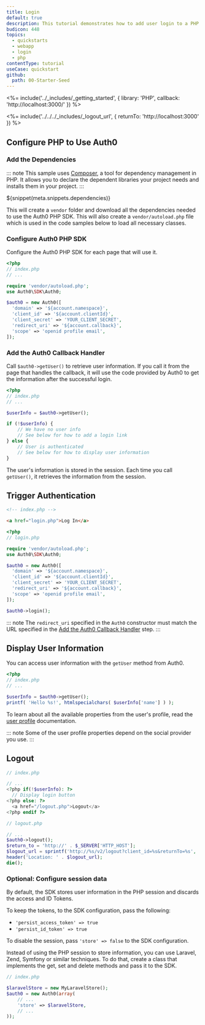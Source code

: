 ```yaml
---
title: Login
default: true
description: This tutorial demonstrates how to add user login to a PHP application.
budicon: 448
topics:
  - quickstarts
  - webapp
  - login
  - php
contentType: tutorial
useCase: quickstart
github:
  path: 00-Starter-Seed
---
```

<%= include('../_includes/_getting_started', { library: 'PHP', callback: 'http://localhost:3000/' }) %>

<%= include('../../../_includes/_logout_url', { returnTo: 'http://localhost:3000' }) %>

## Configure PHP to Use Auth0

### Add the Dependencies

::: note
This sample uses [Composer](https://getcomposer.org/doc/00-intro.md), a tool for dependency management in PHP. It allows you to declare the dependent libraries your project needs and installs them in your project.
:::

${snippet(meta.snippets.dependencies)}

This will create a `vendor` folder and download all the dependencies needed to use the Auth0 PHP SDK. This will also create a `vendor/autoload.php` file which is used in the code samples below to load all necessary classes.

### Configure Auth0 PHP SDK

Configure the Auth0 PHP SDK for each page that will use it.

```php
<?php
// index.php
// ...

require 'vendor/autoload.php';
use Auth0\SDK\Auth0;

$auth0 = new Auth0([
  'domain' => '${account.namespace}',
  'client_id' => '${account.clientId}',
  'client_secret' => 'YOUR_CLIENT_SECRET',
  'redirect_uri' => '${account.callback}',
  'scope' => 'openid profile email',
]);
```

### Add the Auth0 Callback Handler

Call `$auth0->getUser()` to retrieve user information. If you call it from the page that handles the callback, it will use the code provided by Auth0 to get the information after the successful login.

```php
<?php
// index.php
// ...

$userInfo = $auth0->getUser();

if (!$userInfo) {
    // We have no user info
    // See below for how to add a login link
} else {
    // User is authenticated
    // See below for how to display user information
}
```

The user's information is stored in the session. Each time you call `getUser()`, it retrieves the information from the session.

## Trigger Authentication

```html
<!-- index.php -->

<a href="login.php">Log In</a>
```

```php
<?php
// login.php

require 'vendor/autoload.php';
use Auth0\SDK\Auth0;

$auth0 = new Auth0([
  'domain' => '${account.namespace}',
  'client_id' => '${account.clientId}',
  'client_secret' => 'YOUR_CLIENT_SECRET',
  'redirect_uri' => '${account.callback}',
  'scope' => 'openid profile email',
]);

$auth0->login();
```

::: note
The `redirect_uri` specified in the `Auth0` constructor must match the URL specified in the [Add the Auth0 Callback Handler](#add-the-auth0-callback-handler) step.
:::

## Display User Information

You can access user information with the `getUser` method from Auth0.

```php
<?php
// index.php
// ...

$userInfo = $auth0->getUser();
printf( 'Hello %s!', htmlspecialchars( $userInfo['name'] ) );
```

To learn about all the available properties from the user's profile, read the [user profile](/users/concepts/overview-user-profile) documentation.

::: note
Some of the user profile properties depend on the social provider you use.
:::

## Logout

```php
// index.php

// ...
<?php if(!$userInfo): ?>
  // Display login button
<?php else: ?>
  <a href="/logout.php">Logout</a>
<?php endif ?>
```

```php
// logout.php

// ...
$auth0->logout();
$return_to = 'http://' . $_SERVER['HTTP_HOST'];
$logout_url = sprintf('http://%s/v2/logout?client_id=%s&returnTo=%s', '${account.namespace}', '${account.clientId}', $return_to);
header('Location: ' . $logout_url);
die();
```

### Optional: Configure session data

By default, the SDK stores user information in the PHP session and discards the access and ID Tokens.

To keep the tokens, to the SDK configuration, pass the following:
* `'persist_access_token' => true`
* `'persist_id_token' => true`

To disable the session, pass `'store' => false` to the SDK configuration.

Instead of using the PHP session to store information, you can use Laravel, Zend, Symfony or similar techniques. To do that, create a class that implements the get, set and delete methods and pass it to the SDK.

```php
// index.php

$laravelStore = new MyLaravelStore();
$auth0 = new Auth0(array(
    // ...
    'store' => $laravelStore,
    // ...
));
```
